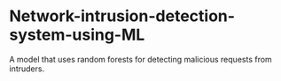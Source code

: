 # Network-intrusion-detection-system-using-ML
A model that uses random forests for detecting malicious requests from intruders. 

